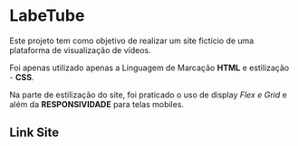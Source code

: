 # LabeTube

Este projeto tem como objetivo de realizar um site fictício de uma plataforma de visualização de vídeos.

Foi apenas utilizado apenas a Linguagem de Marcação **HTML** e estilização - **CSS**.

Na parte de estilização do site, foi praticado o uso de display *Flex e Grid* e além da **RESPONSIVIDADE** para telas mobiles.

## Link Site 
